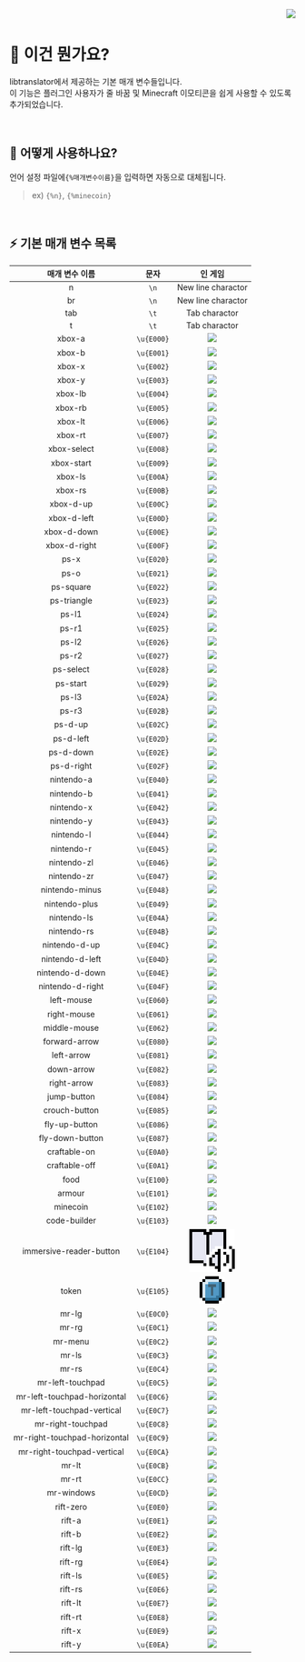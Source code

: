 <p align="right">  
  <a href="https://github.com/PresentKim/libtranslator/blob/main/doc/eng/DefaultParams.md">  
    <img src="https://img.shields.io/static/v1?label=read%20in&message=English&color=success">
  </a>  
</p>  


# :book: 이건 뭔가요?
libtranslator에서 제공하는 기본 매개 변수들입니다.  
이 기능은 플러그인 사용자가 줄 바꿈 및 Minecraft 이모티콘을 쉽게 사용할 수 있도록 추가되었습니다.  
  
<br>  
  
## :book: 어떻게 사용하나요?
언어 설정 파일에`{%매개변수이름}`을 입력하면 자동으로 대체됩니다.  
> ex) `{%n}`, `{%minecoin}`
  
<br>  
  
## :zap: 기본 매개 변수 목록
| 매개 변수 이름                   | 문자        | 인 게임                                                                                                                |
| :----------------------------: | :--------: | :-------------------------------------------------------------------------------------------------------------------: |
|   n                            | `\n`       | New line charactor                                                                                                    |
|   br                           | `\n`       | New line charactor                                                                                                    |
|   tab                          | `\t`       | Tab charactor                                                                                                         |
|   t                            | `\t`       | Tab charactor                                                                                                         |
|   xbox-a                       | `\u{E000}` | ![](https://github.com/TwistedAsylumMC/bedrock-unicode-characters/raw/master/images/xbox-a.png)                       |
|   xbox-b                       | `\u{E001}` | ![](https://github.com/TwistedAsylumMC/bedrock-unicode-characters/raw/master/images/xbox-b.png)                       |
|   xbox-x                       | `\u{E002}` | ![](https://github.com/TwistedAsylumMC/bedrock-unicode-characters/raw/master/images/xbox-x.png)                       |
|   xbox-y                       | `\u{E003}` | ![](https://github.com/TwistedAsylumMC/bedrock-unicode-characters/raw/master/images/xbox-y.png)                       |
|   xbox-lb                      | `\u{E004}` | ![](https://github.com/TwistedAsylumMC/bedrock-unicode-characters/raw/master/images/xbox-lb.png)                      |
|   xbox-rb                      | `\u{E005}` | ![](https://github.com/TwistedAsylumMC/bedrock-unicode-characters/raw/master/images/xbox-rb.png)                      |
|   xbox-lt                      | `\u{E006}` | ![](https://github.com/TwistedAsylumMC/bedrock-unicode-characters/raw/master/images/xbox-lt.png)                      |
|   xbox-rt                      | `\u{E007}` | ![](https://github.com/TwistedAsylumMC/bedrock-unicode-characters/raw/master/images/xbox-rt.png)                      |
|   xbox-select                  | `\u{E008}` | ![](https://github.com/TwistedAsylumMC/bedrock-unicode-characters/raw/master/images/xbox-select.png)                  |
|   xbox-start                   | `\u{E009}` | ![](https://github.com/TwistedAsylumMC/bedrock-unicode-characters/raw/master/images/xbox-start.png)                   |
|   xbox-ls                      | `\u{E00A}` | ![](https://github.com/TwistedAsylumMC/bedrock-unicode-characters/raw/master/images/xbox-ls.png)                      |
|   xbox-rs                      | `\u{E00B}` | ![](https://github.com/TwistedAsylumMC/bedrock-unicode-characters/raw/master/images/xbox-rs.png)                      |
|   xbox-d-up                    | `\u{E00C}` | ![](https://github.com/TwistedAsylumMC/bedrock-unicode-characters/raw/master/images/xbox-d-up.png)                    |
|   xbox-d-left                  | `\u{E00D}` | ![](https://github.com/TwistedAsylumMC/bedrock-unicode-characters/raw/master/images/xbox-d-left.png)                  |
|   xbox-d-down                  | `\u{E00E}` | ![](https://github.com/TwistedAsylumMC/bedrock-unicode-characters/raw/master/images/xbox-d-down.png)                  |
|   xbox-d-right                 | `\u{E00F}` | ![](https://github.com/TwistedAsylumMC/bedrock-unicode-characters/raw/master/images/xbox-d-right.png)                 |
|   ps-x                         | `\u{E020}` | ![](https://github.com/TwistedAsylumMC/bedrock-unicode-characters/raw/master/images/ps-x.png)                         |
|   ps-o                         | `\u{E021}` | ![](https://github.com/TwistedAsylumMC/bedrock-unicode-characters/raw/master/images/ps-o.png)                         |
|   ps-square                    | `\u{E022}` | ![](https://github.com/TwistedAsylumMC/bedrock-unicode-characters/raw/master/images/ps-square.png)                    |
|   ps-triangle                  | `\u{E023}` | ![](https://github.com/TwistedAsylumMC/bedrock-unicode-characters/raw/master/images/ps-triangle.png)                  |
|   ps-l1                        | `\u{E024}` | ![](https://github.com/TwistedAsylumMC/bedrock-unicode-characters/raw/master/images/ps-l1.png)                        |
|   ps-r1                        | `\u{E025}` | ![](https://github.com/TwistedAsylumMC/bedrock-unicode-characters/raw/master/images/ps-r1.png)                        |
|   ps-l2                        | `\u{E026}` | ![](https://github.com/TwistedAsylumMC/bedrock-unicode-characters/raw/master/images/ps-l2.png)                        |
|   ps-r2                        | `\u{E027}` | ![](https://github.com/TwistedAsylumMC/bedrock-unicode-characters/raw/master/images/ps-r2.png)                        |
|   ps-select                    | `\u{E028}` | ![](https://github.com/TwistedAsylumMC/bedrock-unicode-characters/raw/master/images/ps-select.png)                    |
|   ps-start                     | `\u{E029}` | ![](https://github.com/TwistedAsylumMC/bedrock-unicode-characters/raw/master/images/ps-start.png)                     |
|   ps-l3                        | `\u{E02A}` | ![](https://github.com/TwistedAsylumMC/bedrock-unicode-characters/raw/master/images/ps-l3.png)                        |
|   ps-r3                        | `\u{E02B}` | ![](https://github.com/TwistedAsylumMC/bedrock-unicode-characters/raw/master/images/ps-r3.png)                        |
|   ps-d-up                      | `\u{E02C}` | ![](https://github.com/TwistedAsylumMC/bedrock-unicode-characters/raw/master/images/ps-d-up.png)                      |
|   ps-d-left                    | `\u{E02D}` | ![](https://github.com/TwistedAsylumMC/bedrock-unicode-characters/raw/master/images/ps-d-left.png)                    |
|   ps-d-down                    | `\u{E02E}` | ![](https://github.com/TwistedAsylumMC/bedrock-unicode-characters/raw/master/images/ps-d-down.png)                    |
|   ps-d-right                   | `\u{E02F}` | ![](https://github.com/TwistedAsylumMC/bedrock-unicode-characters/raw/master/images/ps-d-right.png)                   |
|   nintendo-a                   | `\u{E040}` | ![](https://github.com/TwistedAsylumMC/bedrock-unicode-characters/raw/master/images/nintendo-a.png)                   |
|   nintendo-b                   | `\u{E041}` | ![](https://github.com/TwistedAsylumMC/bedrock-unicode-characters/raw/master/images/nintendo-b.png)                   |
|   nintendo-x                   | `\u{E042}` | ![](https://github.com/TwistedAsylumMC/bedrock-unicode-characters/raw/master/images/nintendo-x.png)                   |
|   nintendo-y                   | `\u{E043}` | ![](https://github.com/TwistedAsylumMC/bedrock-unicode-characters/raw/master/images/nintendo-y.png)                   |
|   nintendo-l                   | `\u{E044}` | ![](https://github.com/TwistedAsylumMC/bedrock-unicode-characters/raw/master/images/nintendo-l.png)                   |
|   nintendo-r                   | `\u{E045}` | ![](https://github.com/TwistedAsylumMC/bedrock-unicode-characters/raw/master/images/nintendo-r.png)                   |
|   nintendo-zl                  | `\u{E046}` | ![](https://github.com/TwistedAsylumMC/bedrock-unicode-characters/raw/master/images/nintendo-zl.png)                  |
|   nintendo-zr                  | `\u{E047}` | ![](https://github.com/TwistedAsylumMC/bedrock-unicode-characters/raw/master/images/nintendo-zr.png)                  |
|   nintendo-minus               | `\u{E048}` | ![](https://github.com/TwistedAsylumMC/bedrock-unicode-characters/raw/master/images/nintendo-minus.png)               |
|   nintendo-plus                | `\u{E049}` | ![](https://github.com/TwistedAsylumMC/bedrock-unicode-characters/raw/master/images/nintendo-plus.png)                |
|   nintendo-ls                  | `\u{E04A}` | ![](https://github.com/TwistedAsylumMC/bedrock-unicode-characters/raw/master/images/nintendo-ls.png)                  |
|   nintendo-rs                  | `\u{E04B}` | ![](https://github.com/TwistedAsylumMC/bedrock-unicode-characters/raw/master/images/nintendo-rs.png)                  |
|   nintendo-d-up                | `\u{E04C}` | ![](https://github.com/TwistedAsylumMC/bedrock-unicode-characters/raw/master/images/nintendo-d-up.png)                |
|   nintendo-d-left              | `\u{E04D}` | ![](https://github.com/TwistedAsylumMC/bedrock-unicode-characters/raw/master/images/nintendo-d-left.png)              |
|   nintendo-d-down              | `\u{E04E}` | ![](https://github.com/TwistedAsylumMC/bedrock-unicode-characters/raw/master/images/nintendo-d-down.png)              |
|   nintendo-d-right             | `\u{E04F}` | ![](https://github.com/TwistedAsylumMC/bedrock-unicode-characters/raw/master/images/nintendo-d-right.png)             |
|   left-mouse                   | `\u{E060}` | ![](https://github.com/TwistedAsylumMC/bedrock-unicode-characters/raw/master/images/left-mouse.png)                   |
|   right-mouse                  | `\u{E061}` | ![](https://github.com/TwistedAsylumMC/bedrock-unicode-characters/raw/master/images/right-mouse.png)                  |
|   middle-mouse                 | `\u{E062}` | ![](https://github.com/TwistedAsylumMC/bedrock-unicode-characters/raw/master/images/middle-mouse.png)                 |
|   forward-arrow                | `\u{E080}` | ![](https://github.com/TwistedAsylumMC/bedrock-unicode-characters/raw/master/images/forward-arrow.png)                |
|   left-arrow                   | `\u{E081}` | ![](https://github.com/TwistedAsylumMC/bedrock-unicode-characters/raw/master/images/left-arrow.png)                   |
|   down-arrow                   | `\u{E082}` | ![](https://github.com/TwistedAsylumMC/bedrock-unicode-characters/raw/master/images/down-arrow.png)                   |
|   right-arrow                  | `\u{E083}` | ![](https://github.com/TwistedAsylumMC/bedrock-unicode-characters/raw/master/images/right-arrow.png)                  |
|   jump-button                  | `\u{E084}` | ![](https://github.com/TwistedAsylumMC/bedrock-unicode-characters/raw/master/images/jump-button.png)                  |
|   crouch-button                | `\u{E085}` | ![](https://github.com/TwistedAsylumMC/bedrock-unicode-characters/raw/master/images/crouch-button.png)                |
|   fly-up-button                | `\u{E086}` | ![](https://github.com/TwistedAsylumMC/bedrock-unicode-characters/raw/master/images/fly-up-button.png)                |
|   fly-down-button              | `\u{E087}` | ![](https://github.com/TwistedAsylumMC/bedrock-unicode-characters/raw/master/images/fly-down-button.png)              |
|   craftable-on                 | `\u{E0A0}` | ![](https://github.com/TwistedAsylumMC/bedrock-unicode-characters/raw/master/images/craftable-on.png)                 |
|   craftable-off                | `\u{E0A1}` | ![](https://github.com/TwistedAsylumMC/bedrock-unicode-characters/raw/master/images/craftable-off.png)                |
|   food                         | `\u{E100}` | ![](https://github.com/TwistedAsylumMC/bedrock-unicode-characters/raw/master/images/food.png)                         |
|   armour                       | `\u{E101}` | ![](https://github.com/TwistedAsylumMC/bedrock-unicode-characters/raw/master/images/armour.png)                       |
|   minecoin                     | `\u{E102}` | ![](https://github.com/TwistedAsylumMC/bedrock-unicode-characters/raw/master/images/minecoin.png)                     |
|   code-builder                 | `\u{E103}` | ![](https://github.com/TwistedAsylumMC/bedrock-unicode-characters/raw/master/images/code-builder.png)                 |
|   immersive-reader-button      | `\u{E104}` | ![](https://github.com/TwistedAsylumMC/bedrock-unicode-characters/raw/master/images/immersive-reader-button.png)      |
|   token                        | `\u{E105}` | ![](https://github.com/TwistedAsylumMC/bedrock-unicode-characters/raw/master/images/token.png)                        |
|   mr-lg                        | `\u{E0C0}` | ![](https://github.com/TwistedAsylumMC/bedrock-unicode-characters/raw/master/images/mr-lg.png)                        |
|   mr-rg                        | `\u{E0C1}` | ![](https://github.com/TwistedAsylumMC/bedrock-unicode-characters/raw/master/images/mr-rg.png)                        |
|   mr-menu                      | `\u{E0C2}` | ![](https://github.com/TwistedAsylumMC/bedrock-unicode-characters/raw/master/images/mr-menu.png)                      |
|   mr-ls                        | `\u{E0C3}` | ![](https://github.com/TwistedAsylumMC/bedrock-unicode-characters/raw/master/images/mr-ls.png)                        |
|   mr-rs                        | `\u{E0C4}` | ![](https://github.com/TwistedAsylumMC/bedrock-unicode-characters/raw/master/images/mr-rs.png)                        |
|   mr-left-touchpad             | `\u{E0C5}` | ![](https://github.com/TwistedAsylumMC/bedrock-unicode-characters/raw/master/images/mr-left-touchpad.png)             |
|   mr-left-touchpad-horizontal  | `\u{E0C6}` | ![](https://github.com/TwistedAsylumMC/bedrock-unicode-characters/raw/master/images/mr-left-touchpad-horizontal.png)  |
|   mr-left-touchpad-vertical    | `\u{E0C7}` | ![](https://github.com/TwistedAsylumMC/bedrock-unicode-characters/raw/master/images/mr-left-touchpad-vertical.png)    |
|   mr-right-touchpad            | `\u{E0C8}` | ![](https://github.com/TwistedAsylumMC/bedrock-unicode-characters/raw/master/images/mr-right-touchpad.png)            |
|   mr-right-touchpad-horizontal | `\u{E0C9}` | ![](https://github.com/TwistedAsylumMC/bedrock-unicode-characters/raw/master/images/mr-right-touchpad-horizontal.png) |
|   mr-right-touchpad-vertical   | `\u{E0CA}` | ![](https://github.com/TwistedAsylumMC/bedrock-unicode-characters/raw/master/images/mr-right-touchpad-vertical.png)   |
|   mr-lt                        | `\u{E0CB}` | ![](https://github.com/TwistedAsylumMC/bedrock-unicode-characters/raw/master/images/mr-lt.png)                        |
|   mr-rt                        | `\u{E0CC}` | ![](https://github.com/TwistedAsylumMC/bedrock-unicode-characters/raw/master/images/mr-rt.png)                        |
|   mr-windows                   | `\u{E0CD}` | ![](https://github.com/TwistedAsylumMC/bedrock-unicode-characters/raw/master/images/mr-windows.png)                   |
|   rift-zero                    | `\u{E0E0}` | ![](https://github.com/TwistedAsylumMC/bedrock-unicode-characters/raw/master/images/rift-zero.png)                    |
|   rift-a                       | `\u{E0E1}` | ![](https://github.com/TwistedAsylumMC/bedrock-unicode-characters/raw/master/images/rift-a.png)                       |
|   rift-b                       | `\u{E0E2}` | ![](https://github.com/TwistedAsylumMC/bedrock-unicode-characters/raw/master/images/rift-b.png)                       |
|   rift-lg                      | `\u{E0E3}` | ![](https://github.com/TwistedAsylumMC/bedrock-unicode-characters/raw/master/images/rift-lg.png)                      |
|   rift-rg                      | `\u{E0E4}` | ![](https://github.com/TwistedAsylumMC/bedrock-unicode-characters/raw/master/images/rift-rg.png)                      |
|   rift-ls                      | `\u{E0E5}` | ![](https://github.com/TwistedAsylumMC/bedrock-unicode-characters/raw/master/images/rift-ls.png)                      |
|   rift-rs                      | `\u{E0E6}` | ![](https://github.com/TwistedAsylumMC/bedrock-unicode-characters/raw/master/images/rift-rs.png)                      |
|   rift-lt                      | `\u{E0E7}` | ![](https://github.com/TwistedAsylumMC/bedrock-unicode-characters/raw/master/images/rift-lt.png)                      |
|   rift-rt                      | `\u{E0E8}` | ![](https://github.com/TwistedAsylumMC/bedrock-unicode-characters/raw/master/images/rift-rt.png)                      |
|   rift-x                       | `\u{E0E9}` | ![](https://github.com/TwistedAsylumMC/bedrock-unicode-characters/raw/master/images/rift-x.png)                       |
|   rift-y                       | `\u{E0EA}` | ![](https://github.com/TwistedAsylumMC/bedrock-unicode-characters/raw/master/images/rift-y.png)                       |